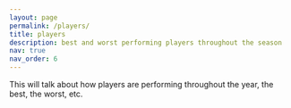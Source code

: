 ```yaml
---
layout: page
permalink: /players/
title: players
description: best and worst performing players throughout the season
nav: true
nav_order: 6
---
```


This will talk about how players are performing throughout the year, the best, the worst, etc. 
